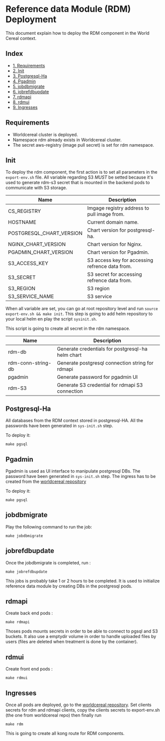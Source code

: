 # Reference data Module (RDM) Deployment 

This document explain how to deploy the RDM component in the World Cereal context.

## Index

- [1. Requirements](#requirements)
- [2. Init](#init)
- [3. Postgresql-Ha](#postgresql-ha)
- [4. Pgadmin](#pgadmin)
- [5. jobdbmigrate](#jobdbmigrate)
- [6. jobrefdbupdate](#jobrefdbupdate)
- [7. rdmapi](#rdmapi)
- [8. rdmui](#rdmui)
- [9. Ingresses](#ingresses)


## Requirements

- Worldcereal cluster is deployed.
- Namespace rdm already exists in Worldcereal cluster.
- The secret aws-registry (image pull secret) is set for rdm namespace.

## Init
To deploy the rdm component, the first action is to set all parameters in the `export-env.sh` file.
All variable regarding S3 *MUST* be setted because it's used to generate rdm-s3 secret that is mounted in the backend pods to communicate with S3 storage.

| Name                      | Description                                     |
|---------------------------|-------------------------------------------------|
| CS_REGISTRY               | Imgage registry address to pull image from.     |
| HOSTNAME                  | Current domain name.                            |
| POSTGRESQL_CHART_VERSION  | Chart version for postgresql-ha.                |
| NGINX_CHART_VERSION       | Chart version for Nginx.                        |
| PGADMIN_CHART_VERSION     | Chart version for Pgadmin.                      |
| S3_ACCESS_KEY             | S3 access key for accessing refrence data from. |
| S3_SECRET                 | S3 secret for accessing refrence data from.     |
| S3_REGION                 | S3 region                                       |
| S3_SERVICE_NAME           | S3 service                                      |

When all variable are set, you can go at root repository level and run
`source export-env.sh && make init`.
This step is going to add helm repository to your local helm en play the script `sysinit.sh`.

This script is going to create all secret in the rdm namespace.

| Name                      | Description                                      |
|---------------------------|--------------------------------------------------|
| rdm-db                    | Generate credentials for postgresql-ha helm chart|
| rdm-conn-string-db        | Generate postgresql connection string for rdmapi |
| pgadmin                   | Generate password for pgadmin UI                 |
| rdm-S3                    | Generate S3 credential for rdmapi S3 connection  |

## Postgresql-Ha
All databases from the RDM context stored in postgresql-HA.
All the passwords have been generated in `sys-init.sh` step.

To deploy it:
```
make pgsql
```

## Pgadmin
Pgadmin is used as UI interface to manipulate postgresql DBs. 
The password have been generated in `sys-init.sh` step.
The ingress has to be created from the [worldcereal repository](https://github.com/WorldCereal/ewoc_platform#reference-data-module-rdm.)  

To deploy it:
```
make pgsql
```

## jobdbmigrate
Play the following command to run the job:
```
make jobdbmigrate
```

## jobrefdbupdate
Once the jobdbmigrate is completed, run :
```
make jobrefdbupdate
```
This jobs is probably take 1 or 2 hours to be completed.
It is used to initialize reference data module by creating DBs in the postgresql pods.

## rdmapi
Create back end pods : 
```
make rdmapi
```
Thoses pods mounts secrets in order to be able to connect to pgsql and S3 buckets.
It also use a emptydir volume in order to handle uploaded files by users (files are deleted when treatment is done by the container).

## rdmui
Create front end pods : 
```
make rdmui
```

## Ingresses
Once all pods are deployed, go to the [worldcereal repository](https://github.com/WorldCereal/ewoc_platform#reference-data-module-rdm.). Set clients secrets for rdm and rdmapi clients,
copy the clients secrets to export-env.sh (the one from worldcereal repo) then finally run

```
make rdm
```

This is going to create all kong route for RDM components.
